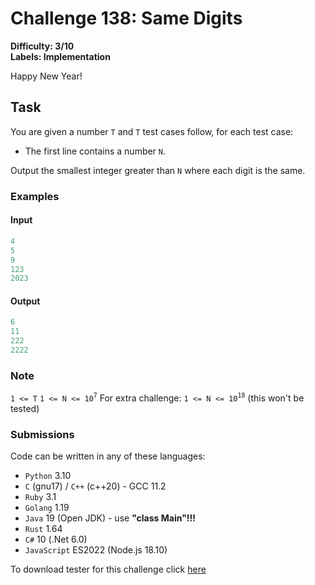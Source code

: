 # Challenge 138: Same Digits

**Difficulty: 3/10  
Labels: Implementation**

Happy New Year!

## Task

You are given a number `T` and `T` test cases follow, for each test case:

- The first line contains a number `N`.

Output the smallest integer greater than `N` where each digit is the same.

### Examples

#### Input

```rust
4
5
9
123
2023
```

#### Output

```rust
6
11
222
2222
```

### Note

`1 <= T`
`1 <= N <= 10`<sup>`7`</sup>
For extra challenge: `1 <= N <= 10`<sup>`18`</sup> (this won't be tested)

### Submissions

Code can be written in any of these languages:

- `Python` 3.10
- `C` (gnu17) / `C++` (c++20) - GCC 11.2
- `Ruby` 3.1
- `Golang` 1.19
- `Java` 19 (Open JDK) - use **"class Main"!!!**
- `Rust` 1.64
- `C#` 10 (.Net 6.0)
- `JavaScript` ES2022 (Node.js 18.10)

To download tester for this challenge click [here](https://downgit.github.io/#/home?url=https://github.com/Pomroka/PreviousChallenges/tree/main/Challenge_138)
